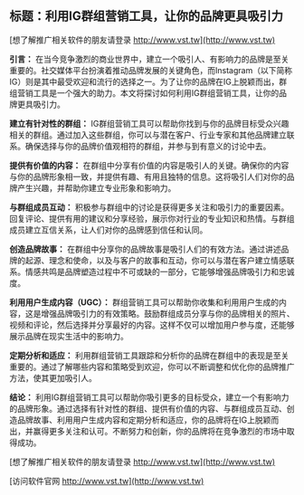 ## **标题：利用IG群组营销工具，让你的品牌更具吸引力**

[想了解推广相关软件的朋友请登录 http://www.vst.tw](http://www.vst.tw)

**引言：**
在当今竞争激烈的商业世界中，建立一个吸引人、有影响力的品牌是至关重要的。社交媒体平台扮演着推动品牌发展的关键角色，而Instagram（以下简称IG）则是其中最受欢迎和流行的选择之一。为了让你的品牌在IG上脱颖而出，群组营销工具是一个强大的助力。本文将探讨如何利用IG群组营销工具，让你的品牌更具吸引力。

**建立有针对性的群组：**
IG群组营销工具可以帮助你找到与你的品牌目标受众兴趣相关的群组。通过加入这些群组，你可以与潜在客户、行业专家和其他品牌建立联系。确保选择与你的品牌价值观相符的群组，并参与到有意义的讨论中去。

**提供有价值的内容：**
在群组中分享有价值的内容是吸引人的关键。确保你的内容与你的品牌形象相一致，并提供有趣、有用且独特的信息。这将吸引人们对你的品牌产生兴趣，并帮助你建立专业形象和影响力。

**与群组成员互动：**
积极参与群组中的讨论是获得更多关注和吸引力的重要因素。回复评论、提供有用的建议和分享经验，展示你对行业的专业知识和热情。与群组成员建立互信关系，让人们对你的品牌感到信任和认同。

**创造品牌故事：**
在群组中分享你的品牌故事是吸引人们的有效方法。通过讲述品牌的起源、理念和使命，以及与客户的故事和互动，你可以与潜在客户建立情感联系。情感共鸣是品牌塑造过程中不可或缺的一部分，它能够增强品牌吸引力和忠诚度。

**利用用户生成内容（UGC）：**
群组营销工具可以帮助你收集和利用用户生成的内容，这是增强品牌吸引力的有效策略。鼓励群组成员分享与你的品牌相关的照片、视频和评论，然后选择并分享最好的内容。这样不仅可以增加用户参与度，还能够展示品牌在现实生活中的影响力。

**定期分析和适应：**
利用群组营销工具跟踪和分析你的品牌在群组中的表现是至关重要的。通过了解哪些内容和策略受到欢迎，你可以不断调整和优化你的品牌推广方法，使其更加吸引人。

**结论：**
利用IG群组营销工具可以帮助你吸引更多的目标受众，建立一个有影响力的品牌形象。通过选择有针对性的群组、提供有价值的内容、与群组成员互动、创造品牌故事、利用用户生成内容和定期分析和适应，你的品牌将在IG上脱颖而出，并赢得更多关注和认可。不断努力和创新，你的品牌将在竞争激烈的市场中取得成功。

[想了解推广相关软件的朋友请登录 http://www.vst.tw](http://www.vst.tw)


[访问软件官网 http://www.vst.tw](http://www.vst.tw)
